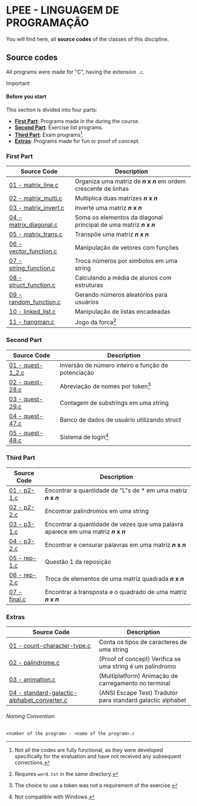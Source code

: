 # LPEE - LINGUAGEM DE PROGRAMAÇÃO

You will find here, all **source codes** of the classes of this discipline.

## Source codes
All programs were made for "C", having the extension `.c`.

> [!IMPORTANT]
> #### Before you start
> This section is divided into four parts:
>
> - [**First Part**](#first-part): Programs made in the during the course.
> - [**Second Part**](#second-part): Exercise list programs.
> - [**Third Part**](#third-part): Exam programs[^1].
> - [**Extras**](#extras): Programs made for fun or proof of concept.

[^1]: Not all the codes are fully functional, as they were developed specifically for the evaluation and have not received any subsequent corrections.

### First Part
|**Source Code**|**Description**|
|--|--|
|[01 - matrix_line.c][1_01]|Organiza uma matriz de **_n_ x _n_** em ordem crescente de linhas|
|[02 - matrix_multi.c][1_02]|Multiplica duas matrizes **_n_ x _n_**|
|[03 - matrix_invert.c][1_03]|Inverte uma matriz **_n_ x _n_**|
|[04 - matrix_diagonal.c][1_04]|Soma os elementos da diagonal principal de uma matriz **_n_ x _n_**|
|[05 - matrix_trans.c][1_05]|Transpõe uma matriz **_n_ x _n_**|
|[06 - vector_function.c][1_06]|Manipulação de vetores com funções|
|[07 - string_function.c][1_07]|Troca números por simbolos em uma string|
|[08 - struct_function.c][1_08]|Calculando a média de alunos com estruturas|
|[09 - random_function.c][1_09]|Gerando números aleatórios para usuários|
|[10 - linked_list.c][1_10]|Manipulação de listas encadeadas|
|[11 - hangman.c][1_11]|Jogo da forca[^2]|

[^2]: Requires `word.txt` in the same directory.

### Second Part
|**Source Code**|**Description**|
|--|--|
|[01 - quest-1_2.c][2_01]|Inversão de número inteiro e função de potenciação|
|[02 - quest-28.c][2_02]|Abreviação de nomes por token[^3]|
|[03 - quest-29.c][2_03]|Contagem de substrings em uma string|
|[04 - quest-47.c][2_04]|Banco de dados de usuário utilizando struct|
|[05 - quest-48.c][2_05]|Sistema de login[^4]|

[^3]: The choice to use a token was not a requirement of the exercise.
[^4]: Not compatible with Windows.

### Third Part
|**Source Code**|**Description**|
|--|--|
|[01 - p2-1.c][3_01]|Encontrar a quantidade de "L"s de * em uma matriz **_n_ x _n_**|
|[02 - p2-2.c][3_02]|Encontrar palindromos em uma string|
|[03 - p3-1.c][3_03]|Encontrar a quantidade de vezes que uma palavra aparece em uma matriz **_n_ x _n_**|
|[04 - p3-2.c][3_04]|Encontrar e censurar palavras em uma matriz **_n_ x _n_**|
|[05 - rep-1.c][3_05]|Questão 1 da reposição|
|[06 - rep-2.c][3_06]|Troca de elementos de uma matriz quadrada **_n_ x _n_**|
|[07 - final.c][3_07]|Encontrar a transposta e o quadrado de uma matriz **_n_ x _n_**|

### Extras
|**Source Code**|**Description**|
|--|--|
|[01 - count-character-type.c][4_01]|Conta os tipos de caracteres de uma string|
|[02 - palindrome.c][4_02]|(Proof of concept) Verifica se uma string é um palíndromo|
|[03 - animation.c][4_03]|(Multiplatform) Animação de carregamento no terminal|
|[04 - standard-galactic-alphabet_converter.c][4_04]|(ANSI Escape Test) Tradutor para standard galactic alphabet|

###### Naming Convention:
`<number of the program> - <name of the program>.c`

<!-- links variables -->
<!-- Part One -->
[1_01]: https://github.com/edubr029/ufma/blob/main/LPEE/matrix_line.c     (01 - matrix_line.c)
[1_02]: https://github.com/edubr029/ufma/blob/main/LPEE/matrix_multi.c    (02 - matrix_multi.c)
[1_03]: https://github.com/edubr029/ufma/blob/main/LPEE/matrix_invert.c   (03 - matrix_invert.c)
[1_04]: https://github.com/edubr029/ufma/blob/main/LPEE/matrix_diagonal.c (04 - matrix_diagonal.c)
[1_05]: https://github.com/edubr029/ufma/blob/main/LPEE/matrix_trans.c    (05 - matrix_trans.c)
[1_06]: https://github.com/edubr029/ufma/blob/main/LPEE/vector_function.c (06 - vector_function.c)
[1_07]: https://github.com/edubr029/ufma/blob/main/LPEE/string_function.c (07 - string_function.c)
[1_08]: https://github.com/edubr029/ufma/blob/main/LPEE/struct_function.c (08 - struct_function.c)
[1_09]: https://github.com/edubr029/ufma/blob/main/LPEE/random_number.c   (09 - random_number.c)
[1_10]: https://github.com/edubr029/ufma/blob/main/LPEE/linked_list.c     (10 - linked_list.c)
[1_11]: https://github.com/edubr029/ufma/blob/main/LPEE/hangman.c         (11 - hangman.c)

<!-- Part Two -->
[2_01]: https://github.com/edubr029/ufma/blob/main/LPEE/exercise_list/quest-1_2.c (01 - quest-1_2.c)
[2_02]: https://github.com/edubr029/ufma/blob/main/LPEE/exercice_list/quest-28.c  (02 - quest-28.c)
[2_03]: https://github.com/edubr029/ufma/blob/main/LPEE/exercice_list/quest-29.c  (03 - quest-29.c)
[2_04]: https://github.com/edubr029/ufma/blob/main/LPEE/exercice_list/quest-47.c  (04 - quest-47.c)
[2_05]: https://github.com/edubr029/ufma/blob/main/LPEE/exercice_list/quest-48.c  (05 - quest-48.c)

<!-- Part Three -->
[3_01]: https://github.com/edubr029/ufma/blob/main/LPEE/exam/p2-1.c  (01 - p2-1.c)
[3_02]: https://github.com/edubr029/ufma/blob/main/LPEE/exam/p2-2.c  (02 - p2-2.c)
[3_03]: https://github.com/edubr029/ufma/blob/main/LPEE/exam/p3-1.c  (03 - p3-1.c)
[3_04]: https://github.com/edubr029/ufma/blob/main/LPEE/exam/p3-2.c  (04 - p3-2.c)
[3_05]: https://github.com/edubr029/ufma/blob/main/LPEE/exam/rep-1.c (05 - rep-1.c)
[3_06]: https://github.com/edubr029/ufma/blob/main/LPEE/exam/rep-2.c (06 - rep-2.c)
[3_07]: https://github.com/edubr029/ufma/blob/main/LPEE/exam/final.c (07 - final.c)

<!-- Extras -->
[4_01]: https://github.com/edubr029/ufma/blob/main/LPEE/count-character-type.c                 (01 - count-character-type.c)
[4_02]: https://github.com/edubr029/ufma/blob/main/LPEE/palindrome.c                           (02 - palindrome.c)
[4_03]: https://github.com/edubr029/ufma/blob/main/LPEE/animation.c                            (03 - animation.c)
[4_04]: https://github.com/edubr029/ufma/blob/main/LPEE/standard-galactic-alphabet_converter.c (04 - standard-galactic-alphabet_converter.c)
